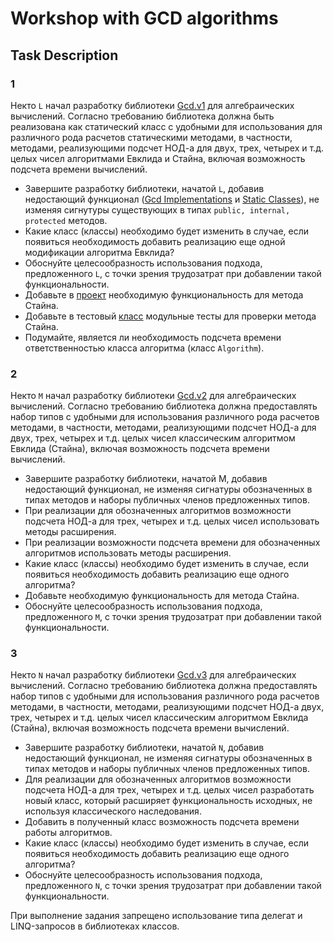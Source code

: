 # Workshop with GCD algorithms

## Task Description

### 1
Некто `L` начал разработку библиотеки [Gcd.v1](/Gcd.1) для алгебраических вычислений. Согласно требованию библиотека должна быть реализована как статический класс с удобными для использования для различного рода расчетов статическими методами, в частности, методами, реализующими подсчет НОД-а для двух, трех, четырех и т.д. целых чисел алгоритмами Евклида и Стайна, включая возможность подсчета времени вычислений.
- Завершите разработку библиотеки, начатой `L`, добавив недостающий функционал ([Gcd Implementations](Gcd.1/GcdImplementations) и [Static Classes](Gcd.1/StaticClasses)), не изменяя сигнутуры существующих в типах `public, internal, protected` методов.
- Какие класс (классы) необходимо будет изменить в случае, если появиться необходимость добавить реализацию еще одной модификации алгоритма Евклида?
- Обоснуйте целесообразность использования подхода, предложенного `L`, с точки зрения трудозатрат при добавлении такой функциональности.
- Добавьте в [проект](Gcd.1/GcdImplementations) необходимую функциональность для метода Стайна.
- Добавьте в тестовый [класс](/Gcd.v1.Tests) модульные тесты для проверки метода Стайна.
- Подумайте, является ли необходимость подсчета времени ответственностью класса алгоритма (класс `Algorithm`).

### 2
Некто `M` начал разработку библиотеки [Gcd.v2](/Gcd.v2) для алгебраических вычислений. Согласно требованию библиотека должна предоставлять набор типов с удобными для использования различного рода расчетов методами, в частности, методами, реализующими подсчет НОД-а для двух, трех, четырех и т.д. целых чисел классическим алгоритмом Евклида (Стайна), включая возможность подсчета времени вычислений. 
- Завершите разработку библиотеки, начатой M, добавив недостающий функционал, не изменяя сигнатуры обозначенных в типах методов и наборы публичных членов предложенных типов.
- При реализации для обозначенных алгоритмов возможности подсчета НОД-а для трех, четырех и т.д. целых чисел использовать методы расширения.
- При реализации возможности подсчета времени для обозначенных алгоритмов использовать методы расширения.
- Какие класс (классы) необходимо будет изменить в случае, если появиться необходимость добавить реализацию еще одного алгоритма? 
- Добавьте необходимую функциональность для метода Стайна.
- Обоснуйте целесообразность использования подхода, предложенного `M`, с точки зрения трудозатрат при добавлении такой функциональности.

### 3
Некто `N` начал разработку библиотеки [Gcd.v3](/Gcd.v3) для алгебраических вычислений. Согласно требованию библиотека должна предоставлять набор типов с удобными для использования различного рода расчетов методами, в частности, методами, реализующими подсчет НОД-а двух, трех, четырех и т.д. целых чисел классическим алгоритмом Евклида (Стайна), включая возможность подсчета времени вычислений.
- Завершите разработку библиотеки, начатой `N`, добавив недостающий функционал, не изменяя сигнатуры обозначенных в типах методов и наборы публичных членов предложенных типов.
- Для реализации для обозначенных алгоритмов возможности подсчета НОД-а для трех, четырех и т.д. целых чисел разработать новый класс, который расширяет функциональность исходных, не используя классического наследования.
- Добавить в полученный класс возможность подсчета времени работы алгоритмов.
- Какие класс (классы) необходимо будет изменить в случае, если появиться необходимость добавить реализацию еще одного алгоритма?
- Обоснуйте целесообразность использования подхода, предложенного `N`, с точки зрения трудозатрат при добавлении такой функциональности.

При выполнение задания запрещено использование типа делегат и LINQ-запросов в библиотеках классов.